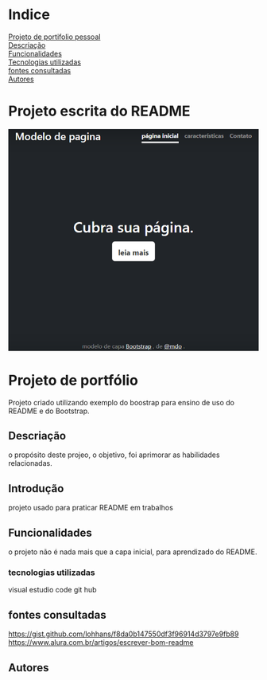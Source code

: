 # Indice


[Projeto de portifolio pessoal](#projeto-de-portf%C3%B3lio)  
[Descriação](#descria%C3%A7%C3%A3o)  
[Funcionalidades](#funcionalidades)  
[Tecnologias utilizadas](#tecnologias-utilizadas)  
[fontes consultadas](#fontes-consultadas)  
[Autores](#autores)  


# Projeto escrita do README

![capa do projeto](img/capa.PNG.png)

# Projeto de portfólio

Projeto criado utilizando exemplo do boostrap para ensino de uso do README e do Bootstrap.

## Descriação
o propósito deste projeo, o objetivo, foi aprimorar as habilidades relacionadas.

## Introdução
projeto usado para praticar README em trabalhos

## Funcionalidades
o projeto não é nada mais que a capa inicial, para aprendizado do README.

### tecnologias utilizadas 
visual estudio code
git hub 

## fontes consultadas
https://gist.github.com/lohhans/f8da0b147550df3f96914d3797e9fb89
https://www.alura.com.br/artigos/escrever-bom-readme

## Autores